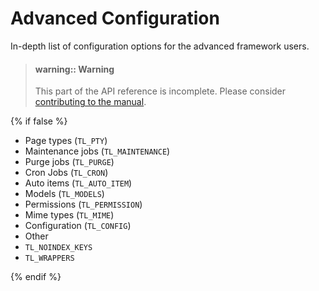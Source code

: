 
# Advanced Configuration

In-depth list of configuration options for the advanced framework users.

> #### warning:: Warning
> This part of the API reference is incomplete. Please consider
> [contributing to the manual][1].


{% if false %}

* Page types (`TL_PTY`)
* Maintenance jobs (`TL_MAINTENANCE`)
* Purge jobs (`TL_PURGE`)
* Cron Jobs (`TL_CRON`)
* Auto items (`TL_AUTO_ITEM`)
* Models (`TL_MODELS`)
* Permissions (`TL_PERMISSION`)
* Mime types (`TL_MIME`)
* Configuration (`TL_CONFIG`)
* Other
* `TL_NOINDEX_KEYS`
* `TL_WRAPPERS`

{% endif %}


[1]: https://github.com/contao/docs/blob/master/CONTRIBUTING.md
